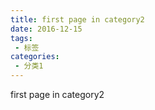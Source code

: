 ```yaml
---
title: first page in category2
date: 2016-12-15
tags:
 - 标签
categories:
 - 分类1
---
```


first page in category2